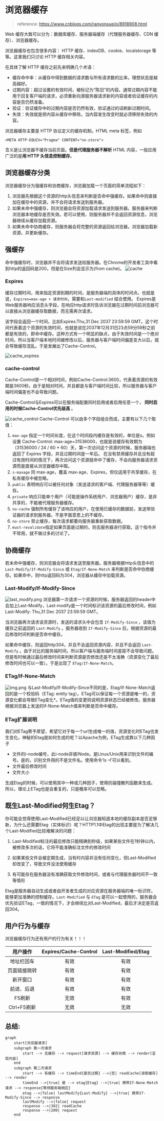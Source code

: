 # 浏览器缓存

> reference: https://www.cnblogs.com/ranyonsue/p/8918908.html

Web 缓存大致可以分为：数据库缓存、服务器端缓存（代理服务器缓存、CDN 缓存）、浏览器缓存。

浏览器缓存也包含很多内容： HTTP 缓存、indexDB、cookie、localstorage 等等。这里我们只讨论 HTTP 缓存相关内容。

在具体了解 HTTP 缓存之前先来明确几个术语：

- 缓存命中率：从缓存中得到数据的请求数与所有请求数的比率。理想状态是越高越好。
- 过期内容：超过设置的有效时间，被标记为“陈旧”的内容。通常过期内容不能用于回复客户端的请求，必须重新向源服务器请求新的内容或者验证缓存的内容是否仍然准备。
- 验证：验证缓存中的过期内容是否仍然有效，验证通过的话刷新过期时间。
- 失效：失效就是把内容从缓存中移除。当内容发生改变时就必须移除失效的内容。

浏览器缓存主要是 HTTP 协议定义的缓存机制。HTML meta 标签，例如

```html-vue
<META HTTP-EQUIV="Pragma" CONTENT="no-store">
```

含义是让浏览器不缓存当前页面。<b>但是代理服务器不解析</b> HTML 内容，一般应用广泛的是<b>用 HTTP 头信息控制缓存</b>。

## 浏览器缓存分类

浏览器缓存分为强缓存和协商缓存，浏览器加载一个页面的简单流程如下：

1. 浏览器先根据这个资源的http头信息来判断是否命中强缓存。如果命中则直接加在缓存中的资源，并不会将请求发送到服务器。
2. 如果未命中强缓存，则浏览器会将资源加载请求发送到服务器。服务器来判断浏览器本地缓存是否失效。若可以使用，则服务器并不会返回资源信息，浏览器继续从缓存加载资源。
3. 如果未命中协商缓存，则服务器会将完整的资源返回给浏览器，浏览器加载新资源，并更新缓存。

## 强缓存

命中强缓存时，浏览器并不会将请求发送给服务器。在Chrome的开发者工具中看到http的返回码是200，但是在Size列会显示为(from cache)。 ![cache](./images/cache.png)

### Expires

缓存过期时间，用来指定资源到期的时间，是服务器端的具体的时间点。也就是说，`Expires=max-age + 请求时间`，需要和`Last-modified` 结合使用。 Expires是Web服务器响应消息头字段，在响应http请求时告诉浏览器在过期时间前浏览器可以直接从浏览器缓存取数据，而无需再次请求。

该字段会返回一个时间，比如Expires:Thu,31 Dec 2037 23:59:59 GMT。这个时间代表着这个资源的失效时间，也就是说在2037年12月31日23点59分59秒之前都是有效的，即命中缓存。这种方式有一个明显的缺点，由于失效时间是一个绝对时间，所以当客户端本地时间被修改以后，服务器与客户端时间偏差变大以后，就会导致缓存混乱。于是发展出了Cache-Control。

![cache_expires](./images/cache_expires.png)

### cache-control

Cache-Control是一个相对时间，例如Cache-Control:3600，代表着资源的有效期是3600秒。由于是相对时间，并且都是与客户端时间比较，所以服务器与客户端时间偏差也不会导致问题。

Cache-Control与Expires可以在服务端配置同时启用或者启用任意一个，<b> 同时启用的时候Cache-Control优先级高 </b>。

![cache_control](images/cache_control.png) Cache-Control 可以由多个字段组合而成，主要有以下几个取值：

1. `max-age` 指定一个时间长度，在这个时间段内缓存是有效的，单位是s。例如设置 Cache-Control: max-age=31536000，也就是说缓存有效期为（31536000 / 24 / 60 \* 60）天，第一次访问这个资源的时候，服务器端也返回了 Expires 字段，并且过期时间是一年后。 在没有禁用缓存并且没有超过有效时间的情况下，再次访问这个资源就命中了缓存，不会向服务器请求资源而是直接从浏览器缓存中取。
2. `s-maxage` 同 max-age，覆盖 max-age、Expires，但仅适用于共享缓存，在私有缓存中被忽略。
3. `public` 表明响应可以被任何对象（发送请求的客户端、代理服务器等等）缓存。
4. `private` 响应只能单个用户（可能是操作系统用户、浏览器用户）缓存，是非共享的，不能被代理服务器缓存。
5. `no-cache` 强制所有缓存了该响应的用户，在使用已缓存的数据前，发送带验证器的请求到服务器。不是字面意思上的不缓存。
6. `no-store` 禁止缓存，每次请求都要向服务器重新获取数据。
7. `must-revalidate`指定如果页面是过期的，则去服务器进行获取。这个指令并不常用，就不做过多的讨论了。

## 协商缓存

若未命中强缓存，则浏览器会将请求发送至服务器。服务器根据http头信息中的 `Last-Modify/If-Modify-Since` 或 `Etag/If-None-Match` 来判断是否命中协商缓存。如果命中，则http返回码为304，浏览器从缓存中加载资源。

### Last-Modify/If-Modify-Since

![last_modify.png](images/last_modify.png) 浏览器第一次请求一个资源的时候，服务器返回的header中会加上Last-Modify，Last-modify是一个时间标识该资源的最后修改时间，例如Last-Modify: Thu,31 Dec 2037 23:59:59 GMT。

当浏览器再次请求该资源时，发送的请求头中会包含 `If-Modify-Since` ，该值为缓存之前返回的 `Last-Modify` 。服务器收到 `If-Modify-Since` 后，根据资源的最后修改时间判断是否命中缓存。

如果命中缓存，则返回http304，并且不会返回资源内容，并且不会返回 `Last-Modify` 。由于对比的服务端时间，所以客户端与服务端时间差距不会导致问题。但是有时候通过最后修改时间来判断资源是否修改还是不太准确（资源变化了最后修改时间也可以一致）。于是出现了 `ETag/If-None-Match`。

### ETag/If-None-Match

![img.png](images/etag_if_none_match.png) 与Last-Modify/If-Modify-Since不同的是，Etag/If-None-Match返回的是一个校验码（ETag: entity tag）。ETag可以保证每一个资源是唯一的，资源变化都会导致ETag变化\*。ETag值的变更则说明资源状态已经被修改。服务器根据浏览器上发送的If-None-Match值来判断是否命中缓存。

### ETag扩展说明

我们对ETag寄予厚望，希望它对于每一个url生成唯一的值，资源变化时ETag也发生变化。神秘的Etag是如何生成的呢？以Apache为例，ETag生成靠以下几种因子

- 文件的i-node编号，此i-node非彼iNode。是Linux/Unix用来识别文件的编号。是的，识别文件用的不是文件名。使用命令’ls –I’可以看到。
- 文件最后修改时间
- 文件大小

生成Etag的时候，可以使用其中一种或几种因子，使用抗碰撞散列函数来生成。所以，理论上ETag也是会重复的，只是概率可以忽略。

## 既生Last-Modified何生Etag？

你可能会觉得使用Last-Modified已经足以让浏览器知道本地的缓存副本是否足够新，为什么还需要Etag（实体标识）呢？HTTP1.1中Etag的出现主要是为了解决几个Last-Modified比较难解决的问题：

1. Last-Modified标注的最后修改只能精确到秒级，如果某些文件在1秒钟以内，被修改多次的话，它将不能准确标注文件的修改时间

2. 如果某些文件会被定期生成，当有时内容并没有任何变化，但Last-Modified却改变了，导致文件没法使用缓存

3. 有可能存在服务器没有准确获取文件修改时间，或者与代理服务器时间不一致等情形

Etag是服务器自动生成或者由开发者生成的对应资源在服务器端的唯一标识符，能够更加准确的控制缓存。`Last-Modified` 与 `ETag` 是可以一起使用的，服务器会优先验证ETag，一致的情况下，才会继续比对Last-Modified，最后才决定是否返回304。

## 用户行为与缓存

浏览器缓存行为还有用户的行为有关！！！

|   用户操作   | Expires/Cache-Control | Last-Modified/Etag |
| :----------: | :-------------------: | :----------------: |
|  地址栏回车  |         有效          |        有效        |
| 页面链接跳转 |         有效          |        有效        |
|   新开窗口   |         有效          |        有效        |
|  前进、后退  |         有效          |        有效        |
|    F5刷新    |         无效          |        有效        |
| Ctrl+F5刷新  |         无效          |        无效        |

## 总结:

```mermaid
graph
    start[浏览器请求]
    subgraph 第一次请求
        start --> 无缓存 --> request[请求资源] --> 缓存协商 --> render[呈现内容]
    end
    subgraph 第二次请求
        start --> 有缓存 --> timeEnd{是否过期} -->|否| readCache[读取缓存] --> render
        timeEnd -->|true| 是 --> etag{Etag} -->|true| 携带If-None-Match请求 --> response{等待服务端相应}
        etag -->|false| lastModify{Last-Modify} -->|true| 携带If-Modify-Since --> response
        lastModify -->|false| request
        response -->|302| readCache
        response -->|200| request
    end

```
